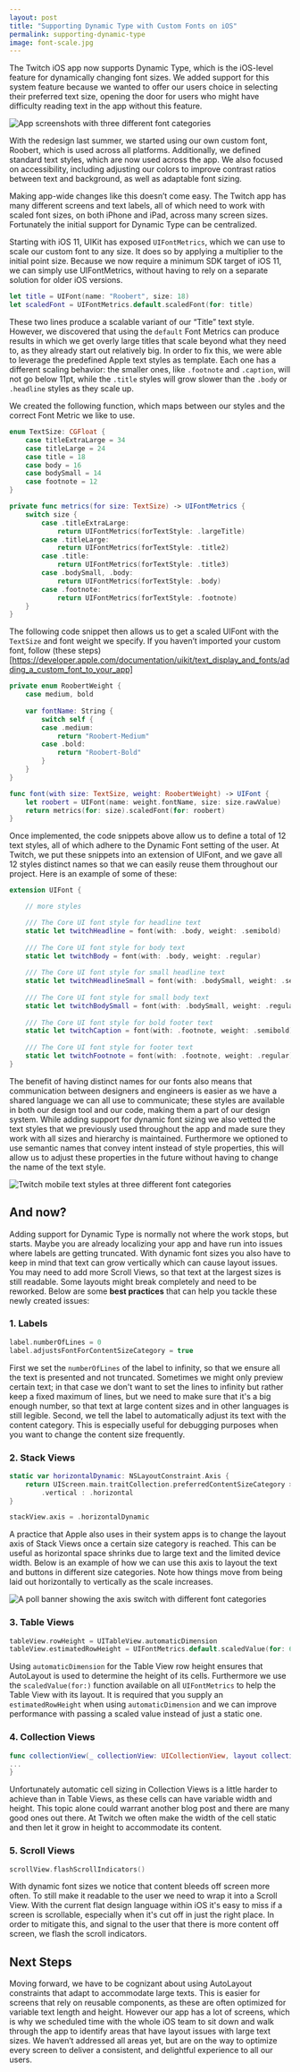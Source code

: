 ```yaml
---
layout: post
title: "Supporting Dynamic Type with Custom Fonts on iOS"
permalink: supporting-dynamic-type
image: font-scale.jpg
---
```


The Twitch iOS app now supports Dynamic Type, which is the iOS-level feature for dynamically changing font sizes. We added support for this system feature because we wanted to offer our users choice in selecting their preferred text size, opening the door for users who might have difficulty reading text in the app without this feature. 

![App screenshots with three different font categories](./assets/images/supporting-dynamic-type/TwitchApp.jpg)

With the redesign last summer, we started using our own custom font, Roobert, which is used across all platforms. Additionally, we defined standard text styles, which are now used across the app. We also  focused on accessibility, including adjusting our colors to improve contrast ratios between text and background, as well as adaptable font sizing. 

Making app-wide changes like this doesn’t come easy. The Twitch app has many different screens and text labels, all of which need to work with scaled font sizes, on both iPhone and iPad, across many screen sizes. Fortunately the initial support for Dynamic Type can be centralized.

Starting with iOS 11, UIKit has exposed  `UIFontMetrics`, which we can use to scale our custom font to any size. It does so by applying a multiplier to the initial point size. Because we now require a minimum SDK target of iOS 11, we can simply use UIFontMetrics, without having to rely on a separate solution for older iOS versions.

```swift
let title = UIFont(name: "Roobert", size: 18)
let scaledFont = UIFontMetrics.default.scaledFont(for: title)
```

These two lines produce a scalable variant of our “Title” text style. However, we discovered that using the `default` Font Metrics can produce results in which we get overly large titles that scale beyond what they need to, as they already start out relatively big. In order to fix this, we were able to leverage the predefined Apple text styles as template. Each one has a different scaling behavior: the smaller ones, like `.footnote` and `.caption`, will not go below 11pt, while the `.title` styles will grow slower than the `.body` or `.headline` styles as they scale up.

We created the following function, which maps between our styles and the correct Font Metric we like to use.

```swift
enum TextSize: CGFloat {
    case titleExtraLarge = 34
    case titleLarge = 24
    case title = 18
    case body = 16
    case bodySmall = 14
    case footnote = 12
}

private func metrics(for size: TextSize) -> UIFontMetrics {
    switch size {
        case .titleExtraLarge:
            return UIFontMetrics(forTextStyle: .largeTitle)
        case .titleLarge:
            return UIFontMetrics(forTextStyle: .title2)
        case .title:
            return UIFontMetrics(forTextStyle: .title3)
        case .bodySmall, .body:
            return UIFontMetrics(forTextStyle: .body)
        case .footnote:
            return UIFontMetrics(forTextStyle: .footnote)
    }
}
```

The following code snippet then allows us to get a scaled UIFont with the `TextSize` and font weight we specify. If you haven’t imported your custom font, follow (these steps)[https://developer.apple.com/documentation/uikit/text_display_and_fonts/adding_a_custom_font_to_your_app]

```swift
private enum RoobertWeight {
    case medium, bold
    
    var fontName: String {
        switch self {
        case .medium:
            return "Roobert-Medium"
        case .bold:
            return "Roobert-Bold"
        }
    }
}

func font(with size: TextSize, weight: RoobertWeight) -> UIFont {
    let roobert = UIFont(name: weight.fontName, size: size.rawValue)
    return metrics(for: size).scaledFont(for: roobert)
}
```

Once implemented, the code snippets above allow us to define a total of 12 text styles, all of which adhere to the Dynamic Font setting of the user. At Twitch, we put these snippets into an extension of UIFont, and we gave all 12 styles distinct names so that we can easily reuse them throughout our project. Here is an example of some of these:

```swift
extension UIFont {

    // more styles

    /// The Core UI font style for headline text
    static let twitchHeadline = font(with: .body, weight: .semibold)
    
    /// The Core UI font style for body text
    static let twitchBody = font(with: .body, weight: .regular)
    
    /// The Core UI font style for small headline text
    static let twitchHeadlineSmall = font(with: .bodySmall, weight: .semibold)
    
    /// The Core UI font style for small body text
    static let twitchBodySmall = font(with: .bodySmall, weight: .regular)
    
    /// The Core UI font style for bold footer text
    static let twitchCaption = font(with: .footnote, weight: .semibold)
    
    /// The Core UI font style for footer text
    static let twitchFootnote = font(with: .footnote, weight: .regular)
}
``` 

The benefit of having distinct names for our fonts also means that communication between designers and engineers is easier as we have a shared language we can all use to communicate; these styles are available in both our design tool and our code, making them a part of our design system. While adding support for dynamic font sizing we also vetted the text styles that we previously used throughout the app and made sure they work with all sizes and hierarchy is maintained. Furthermore we optioned to use semantic names that convey intent instead of style properties, this will allow us to adjust these properties in the future without having to change the name of the text style.

![Twitch mobile text styles at three different font categories](./assets/images/supporting-dynamic-type/fontScaling.png)

## And now?
Adding support for Dynamic Type is normally not where the work stops, but starts. Maybe you are already localizing your app and have run into issues where labels are getting truncated. With dynamic font sizes you also have to keep in mind that text can grow vertically which can cause layout issues. You may need to add more Scroll Views, so that text at the largest sizes is still readable. Some layouts might break completely and need to be reworked. Below are some **best practices** that can help you tackle these newly created issues:  

### 1. Labels
```swift
label.numberOfLines = 0
label.adjustsFontForContentSizeCategory = true
```
First we set the `numberOfLines` of the label to infinity, so that we ensure all the text is presented and not truncated. Sometimes we might only preview certain text; in that case we don't want to set the lines to infinity but rather keep a fixed maximum of lines, but we need to make sure that it's a big enough number, so that text at large content sizes and in other languages is still legible. Second, we tell the label to automatically adjust its text with the content category. This is especially useful for debugging purposes when you want to change the content size frequently.

### 2. Stack Views
```swift
static var horizontalDynamic: NSLayoutConstraint.Axis {
    return UIScreen.main.traitCollection.preferredContentSizeCategory > .accessibilityLarge ?
        .vertical : .horizontal
}

stackView.axis = .horizontalDynamic
```
A practice that Apple also uses in their system apps is to change the layout axis of Stack Views once a certain size category is reached. This can be useful as horizontal space shrinks due to large text and the limited device width. Below is an example of how we can use this axis to layout the text and buttons in different size categories. Note how things move from being laid out horizontally to vertically as the scale increases.

![A poll banner showing the axis switch with different font categories](./assets/images/supporting-dynamic-type/dynamicAxis.jpg)

### 3. Table Views
```swift
tableView.rowHeight = UITableView.automaticDimension
tableView.estimatedRowHeight = UIFontMetrics.default.scaledValue(for: 60)
```
Using `automaticDimension` for the Table View row height ensures that AutoLayout is used to determine the height of its cells. Furthermore we use the `scaledValue(for:)` function available on all `UIFontMetrics` to help the Table View with its layout. It is required that you supply an `estimatedRowHeight` when using `automaticDimension` and we can improve performance with passing a scaled value instead of just a static one.

### 4. Collection Views
```swift
func collectionView(_ collectionView: UICollectionView, layout collectionViewLayout: UICollectionViewLayout, sizeForItemAt indexPath: IndexPath) -> CGSize { 
...
}
```
Unfortunately automatic cell sizing in Collection Views is a little harder to achieve than in Table Views, as these cells can have variable width and height. This topic alone could warrant another blog post and there are many good ones out there. At Twitch we often make the width of the cell static and then let it grow in height to accommodate its content. 

### 5. Scroll Views
```swift
scrollView.flashScrollIndicators()
```
With dynamic font sizes we notice that content bleeds off screen more often. To still make it readable to the user we need to wrap it into a Scroll View. With the current flat design language within iOS it's easy to miss if a screen is scrollable, especially when it's cut off in just the right place. In order to mitigate this, and signal to the user that there is more content off screen, we flash the scroll indicators.

## Next Steps
Moving forward, we have to be cognizant about using AutoLayout constraints that adapt to accommodate large texts. This is easier for screens that rely on reusable components, as these are often optimized for variable text length and height. However our app has a lot of screens, which is why we scheduled time with the whole iOS team to sit down and walk through the app to identify areas that have layout issues with large text sizes. We haven’t addressed all areas yet, but are on the way to optimize every screen to deliver a consistent, and delightful experience to all our users.